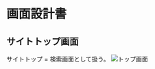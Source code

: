 # 画面設計書
## サイトトップ画面
サイトトップ = 検索画面として扱う。
![トップ画面](https://github.com/morimori-coder/ImagesForSummaryWebsite/wiki/images/Search.png)

